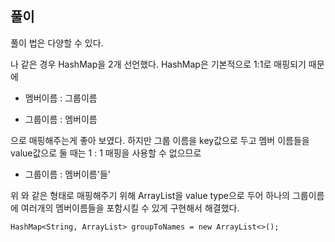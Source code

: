 ## 풀이

풀이 법은 다양할 수 있다.

나 같은 경우 HashMap을 2개 선언했다. HashMap은 기본적으로 1:1로 매핑되기 때문에 

* 멤버이름 : 그룹이름

* 그룹이름 : 멤버이름

으로 매핑해주는게 좋아 보였다. 하지만 그룹 이름을 key값으로 두고 멤버 이름들을 value값으로 둘 때는 1 : 1 매핑을 사용할 수 없으므로

* 그룹이름 : 멤버이름'들'

위 와 같은 형태로 매핑해주기 위해 ArrayList을 value type으로 두어 하나의 그룹이름에 여러개의 멤버이름들을 포함시킬 수 있게 구현해서 해결했다.

```
HashMap<String, ArrayList> groupToNames = new ArrayList<>();
```

